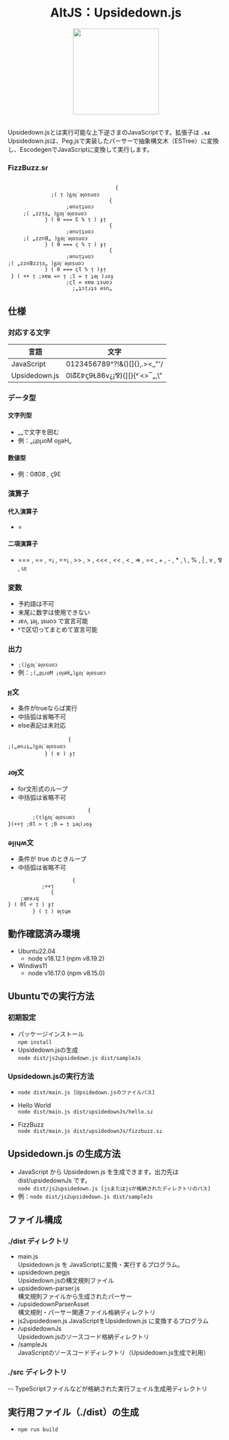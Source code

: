 
<div align="center">
  
# AltJS：Upsidedown.js
  
  <img src="https://github.com/mmzspr/upsidedownjs/assets/30862527/23da4289-2bb9-4585-ae5b-380bb2385730" width="200">
</div>

<br>

Upsidedown.jsとは実行可能な上下逆さまのJavaScriptです。拡張子は **`.sɾ`**  
Upsidedown.jsは、Peg.jsで実装したパーサーで抽象構文木（ESTree）に変換し、EscodegenでJavaScriptに変換して実行します。
### FizzBuzz.sɾ
```
                                    
                                   { 
              ;( ᴉ )ᵷoꞁ˙ǝꞁosuoɔ    
                                 {    
                   ;ǝnuᴉʇuoɔ        
     ;( „zzᴉℲ„ )ᵷoꞁ˙ǝꞁosuoɔ        
            } ( 0 === Ɛ % ᴉ ) ɟᴉ    
                                 {    
                   ;ǝnuᴉʇuoɔ        
     ;( „zznꓭ„ )ᵷoꞁ˙ǝꞁosuoɔ        
            } ( 0 === ϛ % ᴉ ) ɟᴉ    
                                 {    
                   ;ǝnuᴉʇuoɔ        
;( „zznꓭzzᴉℲ„ )ᵷoꞁ˙ǝꞁosuoɔ        
            } ( 0 === ϛƖ % ᴉ )ɟᴉ    
 } ( ++ ᴉ ;xɐɯ => ᴉ ;Ɩ = ᴉ ʇǝꞁ )ɹoɟ
                   ;ϛƖ = xɐɯ ʇsuoɔ
                     ;„ʇɔᴉɹʇs ǝsn„
```

## 仕様
### 対応する文字
|言語|文字|
|-|-|
|JavaScript|0123456789^?!&()[]{},.><_"'/|
|Upsidedown.js|0ƖᘔƐ߈ϛ9Ɫ86v¿¡⅋)(][}{❛˙<>‾„,\\"|

### データ型
#### 文字列型
- „„で文字を囲む
- 例：„¡¡pꞁɹoM oꞁꞁǝH„
#### 数値型
- 例：0ᘔ0ᘔ , ϛ9Ɛ
### 演算子
#### 代入演算子
- =
#### 二項演算子
- === , == , =¡ , ==¡ , >> , > , <<< , << , < , => , =< , +  , - , * , \\ , % , | , v , ⅋ , uᴉ
### 変数
- 予約語は不可
-  末尾に数字は使用できない
- ɹɐʌ, ʇǝꞁ, ʇsuoɔ で宣言可能
- ❛で区切ってまとめて宣言可能
### 出力
- `;()ᵷoꞁ˙ǝꞁosuoɔ`
- 例：`;(„pꞁɹoM ¡oꞁǝH„)ᵷoꞁ˙ǝꞁosuoɔ`
### ɟᴉ文
- 条件がtrueならば実行
- 中括弧は省略不可
- else表記は未対応
```
 　　　　　　　　  　　{
;(„ǝnɹʇ„)ᵷoꞁ˙ǝꞁosuoɔ
　　　　  　　} ( ɐ ) ɟᴉ
```
### ɹoɟ文
- for文形式のループ
- 中括弧は省略不可

```
                          {
        ;(ᴉ)ᵷoꞁ˙ǝꞁosuoɔ
}(++ᴉ ;0Ɩ > ᴉ ;0 = ᴉ ʇǝꞁ)ɹoɟ
```
### ǝꞁᴉɥʍ文
- 条件が true のときループ
- 中括弧は省略不可
```
                     {
           ;++ᴉ
              {
    ;ʞɐǝɹq
} ( 0Ɩ < ᴉ ) ɟᴉ
        } ( ᴉ ) ǝꞁᴉɥʍ
```
## 動作確認済み環境
- Ubuntu22.04
  - node v18.12.1 (npm v8.19.2)
- Windiws11
  - node v16.17.0 (npm v8.15.0)


## Ubuntuでの実行方法
### 初期設定 
- パッケージインストール  
`npm install`
- Upsidedown.jsの生成  
`node dist/js2upsidedown.js dist/sampleJs`

### Upsidedown.jsの実行方法
- `node dist/main.js [Upsidedown.jsのファイルパス]`

- Hello World  
  `node dist/main.js dist/upsidedownJs/hello.sɾ`
- FizzBuzz  
  `node dist/main.js dist/upsidedownJs/fizzbuzz.sɾ`



## Upsidedown.js の生成方法
- JavaScript から Upsidedown.js を生成できます。出力先は dist/upsidedownJs です。  
`node dist/js2upsidedown.js [jsまたはjsが格納されたディレクトリのパス]`
- 例：`node dist/js2upsidedown.js dist/sampleJs`



## ファイル構成
### ./dist ディレクトリ
- main.js  
    Upsidedown.js を JavaScriptに変換・実行するプログラム。
- upsidedown.pegjs  
    Upsidedown.jsの構文規則ファイル
- upsidedown-parser.js  
    構文規則ファイルから生成されたパーサー
- /upsidedownParserAsset  
    構文規則・パーサー関連ファイル格納ディレクトリ
- js2upsidedown.js 
    JavaScriptをUpsidedown.js に変換するプログラム
- /upsidedownJs  
    Upsidedown.jsのソースコード格納ディレクトリ
- /sampleJs  
    JavaScriptのソースコードディレクトリ（Upsidedown.js生成で利用）


### ./src ディレクトリ
-- TypeScriptファイルなどが格納された実行フェイル生成用ディレクトリ



## 実行用ファイル（./dist）の生成 
- `npm run build`
